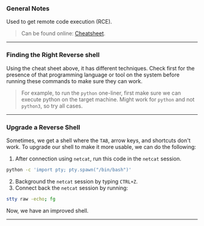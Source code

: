 ### General Notes

Used to get remote code execution (RCE).

> Can be found online: [Cheatsheet](https://github.com/swisskyrepo/PayloadsAllTheThings/blob/master/Methodology%20and%20Resources/Reverse%20Shell%20Cheatsheet.md).

---
### Finding the Right Reverse shell

Using the cheat sheet above, it has different techniques. Check first for the presence of that programming language or tool on the system before running these commands to make sure they can work.

> For example, to run the `python` one-liner, first make sure we can execute python on the target machine. Might work for `python` and not `python3`, so try all cases.

----

### Upgrade a Reverse Shell

Sometimes, we get a shell where the `TAB`, arrow keys, and shortcuts don't work. To upgrade our shell to make it more usable, we can do the following:

1. After connection using `netcat`, run this code in the `netcat` session.
```bash
python -c 'import pty; pty.spawn("/bin/bash")'
```

2. Background the `netcat` session by typing `CTRL+Z`.
3. Connect back the `netcat` session by running:
```bash
stty raw -echo; fg
```

Now, we have an improved shell.

---
